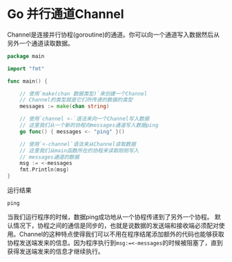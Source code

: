 # Go 并行通道Channel
Channel是连接并行协程(goroutine)的通道。你可以向一个通道写入数据然后从另外一个通道读取数据。
```go
package main

import "fmt"

func main() {

	// 使用`make(chan 数据类型)`来创建一个Channel
	// Channel的类型就是它们所传递的数据的类型
	messages := make(chan string)

	// 使用`channel <-`语法来向一个Channel写入数据
	// 这里我们从一个新的协程向messages通道写入数据ping
	go func() { messages <- "ping" }()

	// 使用`<-channel`语法来从Channel读取数据
	// 这里我们从main函数所在的协程来读取刚刚写入
	// messages通道的数据
	msg := <-messages
	fmt.Println(msg)
}
```
运行结果
```
ping
```
当我们运行程序的时候，数据ping成功地从一个协程传递到了另外一个协程。
默认情况下，协程之间的通信是同步的，也就是说数据的发送端和接收端必须配对使用。Channel的这种特点使得我们可以不用在程序结尾添加额外的代码也能够获取协程发送端发来的信息。因为程序执行到`msg:=<-messages`的时候被阻塞了，直到获得发送端发来的信息才继续执行。